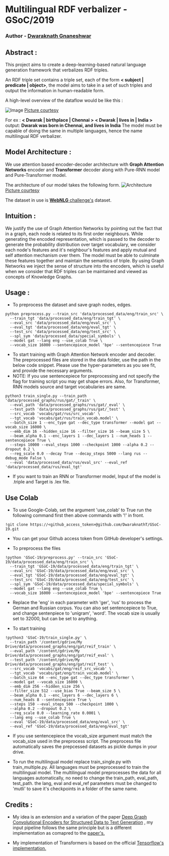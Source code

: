 ﻿# Multilingual RDF verbalizer - GSoC/2019
### Author - [Dwaraknath Gnaneshwar](https://github.com/DwaraknathT)

## Abstract :

This project aims to create a deep-learning-based natural language generation framework that verbalizes RDF triples.

An RDF triple set contains a triple set, each of the form **< subject | predicate | object>**, the model aims to take in a set of such triples and output the information in human-readable form.

A high-level overview of the dataflow would be like this :

![Image](https://raw.githubusercontent.com/DwaraknathT/GSoC-19/final/assets/rdf2nl.png)
[Picture courtesy](https://blog.dbpedia.org/2019/08/08/rdf2nl-generating-texts-from-rdf-data)



For ex :
**< Dwarak | birthplace | Chennai >** **< Dwarak | lives in | India >**
output:
**Dwarak was born in Chennai, and lives in India**
The model must be capable of doing the same in multiple languages, hence the name multilingual RDF verbalizer.

## Model Architecture :
We use attention based encoder-decoder architecture with **Graph Attention Networks** encoder and **Transformer** decoder along with Pure-RNN model and Pure-Transformer model.

The architecture of our model takes the following form.
![Architecture](https://raw.githubusercontent.com/DwaraknathT/GSoC-19/final/assets/architecture.jpg)
[Picture courtesy](https://arxiv.org/pdf/1804.00823.pdf)

The dataset in use is [**WebNLG** challenge's](http://webnlg.loria.fr/pages/challenge.html) dataset.

## Intuition :
We justify the use of Graph Attention Networks by pointing out the fact that in a graph, each node is related to its first order neighbours. While generating the encoded representation, which is passed to the decoder to generate the probability distribution over target vocabulary, we consider each node's features and it's neighbour's features and apply mutual and self attention mechanism over them. The model must be able to culminate these features together and maintain the semantics of triple. By using Graph Networks we inject the sense of structure into the encoders, which is useful when we consider that RDF triples can be maintained and viewed as concepts of Knowledge Graphs.

## Usage :

 - To preprocess the dataset and save graph nodes, edges.

```
python preprocess.py --train_src 'data/processed_data/eng/train_src' \
  --train_tgt 'data/processed_data/eng/train_tgt' \
  --eval_src 'data/processed_data/eng/eval_src' \
  --eval_tgt 'data/processed_data/eng/eval_tgt' \
  --test_src 'data/processed_data/eng/test_src' \
  --spl_sym 'data/processed_data/special_symbols' \
  --model gat --lang eng --use_colab True \
  --vocab_size 16000 --sentencepiece_model 'bpe' --sentencepiece True  
```
- To start training with Graph Attention Network encoder and decoder. The preprocessed files are stored in the data folder, use the path in the below code snippet. Please use the hyper-parameters as you see fit, and provide the necessary arguments.
- NOTE: If you use sentencepiece for preprocessing and not specify the flag for training script you may get shape errors. Also, for Transformer, RNN models source and target vocabularies are same.
```
python3 train_single.py --train_path 'data/processed_graphs/rus/gat/_train' \
  --eval_path 'data/processed_graphs/rus/gat/_eval' \
  --test_path 'data/processed_graphs/rus/gat/_test' \
  --src_vocab 'vocabs/gat/rus/src_vocab' \
  --tgt_vocab 'vocabs/gat/rus/train_vocab.model' \
  --batch_size 1 --enc_type gat --dec_type transformer --model gat --vocab_size 16000 \
  --emb_dim 16 --hidden_size 16 --filter_size 16 --beam_size 5 \
  --beam_alpha 0.1 --enc_layers 1 --dec_layers 1 --num_heads 1 --sentencepiece True \
  --steps 10000 --eval_steps 1000 --checkpoint 1000 --alpha 0.2 --dropout 0.2 \
  --reg_scale 0.0 --decay True --decay_steps 5000 --lang rus --debug_mode False \
  --eval 'data/processed_data/rus/eval_src' --eval_ref 'data/processed_data/rus/eval_tgt'

```
- If you want to train an RNN or Transformer model, Input of the model is .triple and Target is .lex file.

## Use Colab
- To use Google-Colab, set the argument 'use_colab' to True run the following command first then above commands with '!' in front.
```
!git clone https://<github_access_token>@github.com/DwaraknathT/GSoC-19.git
```

- You can get your Github access token from GitHub developer's settings.


- To preprocess the files
```
!python 'GSoC-19/preprocess.py' --train_src 'GSoC-19/data/processed_data/eng/train_src' \
  --train_tgt 'GSoC-19/data/processed_data/eng/train_tgt' \
  --eval_src 'GSoC-19/data/processed_data/eng/eval_src' \
  --eval_tgt 'GSoC-19/data/processed_data/eng/eval_tgt' \
  --test_src 'GSoC-19/data/processed_data/eng/test_src' \
  --spl_sym 'GSoC-19/data/processed_data/special_symbols' \
  --model gat --lang eng --use_colab True \
  --vocab_size 16000 --sentencepiece_model 'bpe' --sentencepiece True

```
- Replace the 'eng' in each parameter with 'ger', 'rus' to process the German and Russian corpus. You can also set sentencepiece to True, and change sentenpiece to 'unigram', 'word'. The vocab size is usually set to 32000, but can be set to anything.

- To start training
```
!python3 'GSoC-19/train_single.py' \
  --train_path '/content/gdrive/My Drive/data/processed_graphs/eng/gat/reif_train' \
  --eval_path '/content/gdrive/My Drive/data/processed_graphs/eng/gat/reif_eval' \
  --test_path '/content/gdrive/My Drive/data/processed_graphs/eng/gat/reif_test' \
  --src_vocab 'vocabs/gat/eng/reif_src_vocab' \
  --tgt_vocab 'vocabs/gat/eng/train_vocab.model' \
  --batch_size 64 --enc_type gat --dec_type transformer \
  --model gat --vocab_size 16000 \
  --emb_dim 256 --hidden_size 256 \
  --filter_size 512 --use_bias True --beam_size 5 \
  --beam_alpha 0.1 --enc_layers 6 --dec_layers 6 \
  --num_heads 8 --sentencepiece True \
  --steps 150 --eval_steps 500 --checkpoint 1000 \
  --alpha 0.2 --dropout 0.2 \
  --reg_scale 0.0 --learning_rate 0.0001 \
  --lang eng --use_colab True \
  --eval 'GSoC-19/data/processed_data/eng/eval_src' \
  --eval_ref 'GSoC-19/data/processed_data/eng/eval_tgt'
```
- If you use sentencepiece the vocab_size argument must match the vocab_size used in the preprocess script. The preprocess file automatically saves the prepcessed datasets as pickle dumps in your drive.

- To run the multilingual model replace train_single.py with train_multiple.py. All languages must be preprocessed to train the multilingual model. The multilingual model preprocesses the data for all languages automatically, no need to change the train_path, eval_path, test_path. the lang, eval and eval_ref parameters must be changed to 'mutli' to save it's checkpoints in a folder of the same name.

## Credits :
- My idea is an extension and a variation of the paper [Deep Graph Convolutional Encoders for
Structured Data to Text Generation](https://arxiv.org/pdf/1810.09995.pdf) , my input pipeline follows the same principle but is a different implementation as comapred to the [paper's.](https://github.com/diegma/graph-2-text)

- My implementation of Transformers is based on the official [Tensorflow's implementation.](https://github.com/tensorflow/models/tree/master/official/transformer) 
